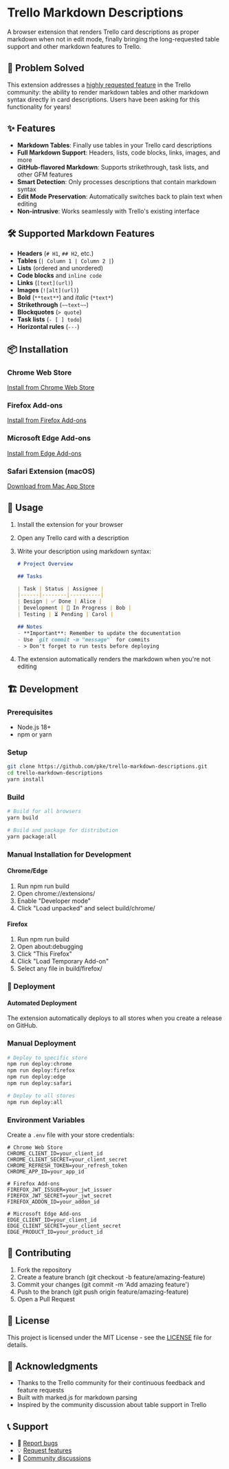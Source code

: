 # Trello Markdown Descriptions

A browser extension that renders Trello card descriptions as proper markdown when not in edit mode, finally bringing the long-requested table support and other markdown features to Trello.

## 🎯 Problem Solved

This extension addresses a [highly requested feature](https://community.atlassian.com/forums/Trello-questions/Adding-a-Table-inside-Trello-Card-Description/qaq-p/775080) in the Trello community: the ability to render markdown tables and other markdown syntax directly in card descriptions. Users have been asking for this functionality for years!

## ✨ Features

- **Markdown Tables**: Finally use tables in your Trello card descriptions
- **Full Markdown Support**: Headers, lists, code blocks, links, images, and more
- **GitHub-flavored Markdown**: Supports strikethrough, task lists, and other GFM features
- **Smart Detection**: Only processes descriptions that contain markdown syntax
- **Edit Mode Preservation**: Automatically switches back to plain text when editing
- **Non-intrusive**: Works seamlessly with Trello's existing interface

## 🛠 Supported Markdown Features

- **Headers** (`# H1`, `## H2`, etc.)
- **Tables** (`| Column 1 | Column 2 |`)
- **Lists** (ordered and unordered)
- **Code blocks** and `inline code`
- **Links** (`[text](url)`)
- **Images** (`![alt](url)`)
- **Bold** (`**text**`) and *italic* (`*text*`)
- **Strikethrough** (`~~text~~`)
- **Blockquotes** (`> quote`)
- **Task lists** (`- [ ] todo`)
- **Horizontal rules** (`---`)

## 📦 Installation

### Chrome Web Store

[Install from Chrome Web Store](https://chrome.google.com/webstore/detail/trello-markdown-renderer)

### Firefox Add-ons

[Install from Firefox Add-ons](https://addons.mozilla.org/firefox/addon/trello-markdown-renderer)

### Microsoft Edge Add-ons

[Install from Edge Add-ons](https://microsoftedge.microsoft.com/addons/detail/trello-markdown-renderer)

### Safari Extension (macOS)

[Download from Mac App Store](https://apps.apple.com/app/trello-markdown-renderer)

## 🚀 Usage

1. Install the extension for your browser
2. Open any Trello card with a description
3. Write your description using markdown syntax:

   ```markdown
   # Project Overview
   
   ## Tasks

   | Task | Status | Assignee |
   |------|--------|----------|
   | Design | ✅ Done | Alice |
   | Development | 🔄 In Progress | Bob |
   | Testing | ⏳ Pending | Carol |
   
   ## Notes
   - **Important**: Remember to update the documentation
   - Use `git commit -m "message"` for commits
   - > Don't forget to run tests before deploying
   ```

4. The extension automatically renders the markdown when you're not editing

## 🏗 Development

### Prerequisites

- Node.js 18+
- npm or yarn

### Setup

```bash
git clone https://github.com/pke/trello-markdown-descriptions.git
cd trello-markdown-descriptions
yarn install
```

### Build

```bash
# Build for all browsers
yarn build

# Build and package for distribution
yarn package:all
```

### Manual Installation for Development

#### Chrome/Edge

1. Run npm run build
2. Open chrome://extensions/
3. Enable "Developer mode"
4. Click "Load unpacked" and select build/chrome/

#### Firefox

1. Run npm run build
2. Open about:debugging
3. Click "This Firefox"
4. Click "Load Temporary Add-on"
5. Select any file in build/firefox/

### 🚢 Deployment

#### Automated Deployment

The extension automatically deploys to all stores when you create a release on GitHub.

### Manual Deployment

```bash
# Deploy to specific store
npm run deploy:chrome
npm run deploy:firefox
npm run deploy:edge
npm run deploy:safari

# Deploy to all stores
npm run deploy:all
```

### Environment Variables

Create a `.env` file with your store credentials:

```env
# Chrome Web Store
CHROME_CLIENT_ID=your_client_id
CHROME_CLIENT_SECRET=your_client_secret
CHROME_REFRESH_TOKEN=your_refresh_token
CHROME_APP_ID=your_app_id

# Firefox Add-ons
FIREFOX_JWT_ISSUER=your_jwt_issuer
FIREFOX_JWT_SECRET=your_jwt_secret
FIREFOX_ADDON_ID=your_addon_id

# Microsoft Edge Add-ons
EDGE_CLIENT_ID=your_client_id
EDGE_CLIENT_SECRET=your_client_secret
EDGE_PRODUCT_ID=your_product_id
```

## 🤝 Contributing

1. Fork the repository
2. Create a feature branch (git checkout -b feature/amazing-feature)
3. Commit your changes (git commit -m 'Add amazing feature')
4. Push to the branch (git push origin feature/amazing-feature)
5. Open a Pull Request

## 📄 License

This project is licensed under the MIT License - see the [LICENSE](LICENSE.md) file for details.

## 🙏 Acknowledgments

- Thanks to the Trello community for their continuous feedback and feature requests
- Built with marked.js for markdown parsing
- Inspired by the community discussion about table support in Trello

## 📞 Support

- 🐛 [Report bugs](https://github.com/pke/trello-markdown-renderer/issues)
- 💡 [Request features](https://github.com/pke/trello-markdown-renderer/issues)
- 💬 [Community discussions](https://github.com/pke/trello-markdown-renderer/discussions)
